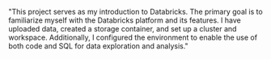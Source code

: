"This project serves as my introduction to Databricks. The primary goal is to familiarize myself with the Databricks platform and its features.
I have uploaded data, created a storage container, and set up a cluster and workspace. 
Additionally, I configured the environment to enable the use of both code and SQL for data exploration and analysis."
